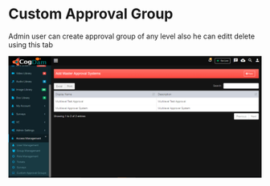 # Custom Approval Group

Admin user can create approval group of any level also he can editt delete using this tab

![](../../.gitbook/assets/image%20%28194%29.png)

